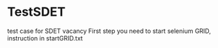# TestSDET
test case for SDET vacancy
First step you need to start selenium GRID, instruction in startGRID.txt 
